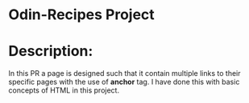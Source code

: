 # Odin-Recipes Project

# Description:

In this PR a page is designed such that it contain multiple links to their specific pages with the use of **anchor** tag.
I have done this with basic concepts of HTML in this project.